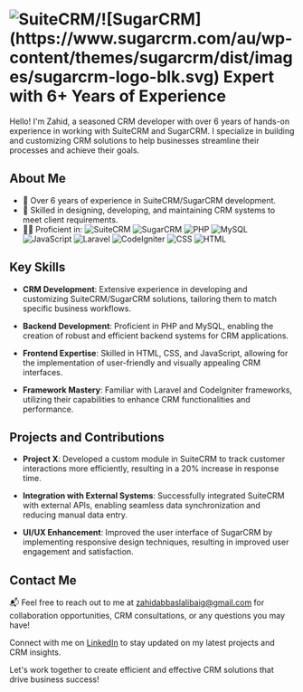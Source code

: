 #  ![SuiteCRM](https://suitecrm.com/wp-content/uploads/2017/12/logo.png&height="20")/![SugarCRM](https://www.sugarcrm.com/au/wp-content/themes/sugarcrm/dist/images/sugarcrm-logo-blk.svg) Expert with 6+ Years of Experience

Hello! I'm Zahid, a seasoned CRM developer with over 6 years of hands-on experience in working with SuiteCRM and SugarCRM. I specialize in building and customizing CRM solutions to help businesses streamline their processes and achieve their goals.


## About Me

- 💼 Over 6 years of experience in SuiteCRM/SugarCRM development.
- 🚀 Skilled in designing, developing, and maintaining CRM systems to meet client requirements.
- 👨‍💻 Proficient in:
   ![SuiteCRM](https://img.shields.io/badge/-SuiteCRM-c14438?style=flat-square&logo=suitecrm&logoColor=white)
   ![SugarCRM](https://img.shields.io/badge/-SugarCRM-89c4f4?style=flat-square&logo=sugarcrm&logoColor=white)
   ![PHP](https://img.shields.io/badge/-PHP-blue?style=flat-square&logo=php&logoColor=white)
   ![MySQL](https://img.shields.io/badge/-MySQL-blue?style=flat-square&logo=mysql&logoColor=white)
   ![JavaScript](https://img.shields.io/badge/-JavaScript-yellow?style=flat-square&logo=javascript&logoColor=white)
   ![Laravel](https://img.shields.io/badge/-Laravel-red?style=flat-square&logo=laravel&logoColor=white)
   ![CodeIgniter](https://img.shields.io/badge/-CodeIgniter-orange?style=flat-square&logo=codeigniter&logoColor=white)
   ![CSS](https://img.shields.io/badge/-CSS-blue?style=flat-square&logo=css3&logoColor=white)
  ![HTML](https://img.shields.io/badge/-HTML-orange?style=flat-square&logo=html5&logoColor=white)

## Key Skills

- **CRM Development**: Extensive experience in developing and customizing SuiteCRM/SugarCRM solutions, tailoring them to match specific business workflows.

- **Backend Development**: Proficient in PHP and MySQL, enabling the creation of robust and efficient backend systems for CRM applications.

- **Frontend Expertise**: Skilled in HTML, CSS, and JavaScript, allowing for the implementation of user-friendly and visually appealing CRM interfaces.

- **Framework Mastery**: Familiar with Laravel and CodeIgniter frameworks, utilizing their capabilities to enhance CRM functionalities and performance.

## Projects and Contributions

- **Project X**: Developed a custom module in SuiteCRM to track customer interactions more efficiently, resulting in a 20% increase in response time.

- **Integration with External Systems**: Successfully integrated SuiteCRM with external APIs, enabling seamless data synchronization and reducing manual data entry.

- **UI/UX Enhancement**: Improved the user interface of SugarCRM by implementing responsive design techniques, resulting in improved user engagement and satisfaction.

## Contact Me

📬 Feel free to reach out to me at [zahidabbaslalibaig@gmail.com](mailto:zahidabbasalibaig@gmail.com) for collaboration opportunities, CRM consultations, or any questions you may have!

Connect with me on [LinkedIn]([https://www.linkedin.com/in/yourprofile](https://www.linkedin.com/in/zahid-baig-14206682/)) to stay updated on my latest projects and CRM insights.

Let's work together to create efficient and effective CRM solutions that drive business success!

